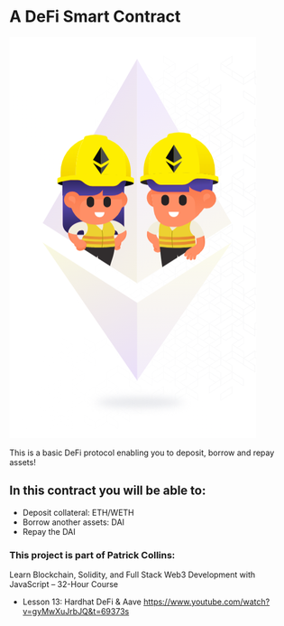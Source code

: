 # A DeFi Smart Contract

![Screenshot](Screenshot.png)

This is a basic DeFi protocol enabling you to deposit, borrow and repay assets!

## In this contract you will be able to:
* Deposit collateral: ETH/WETH
* Borrow another assets: DAI
* Repay the DAI

### This project is part of Patrick Collins:
Learn Blockchain, Solidity, and Full Stack Web3 Development with JavaScript – 32-Hour Course

* Lesson 13: Hardhat DeFi & Aave https://www.youtube.com/watch?v=gyMwXuJrbJQ&t=69373s
